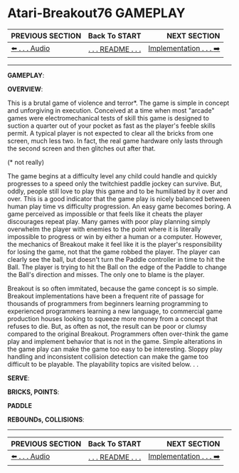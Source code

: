 # Atari-Breakout76 GAMEPLAY

**PREVIOUS SECTION** | **Back To START** | **NEXT SECTION**
:--- | :---: | ---:
[:arrow_left: . . . Audio]( https://github.com/kenjennings/Atari-Breakout76/blob/master/README02Audio.md "Audio" ) | [. . . README . . .]( https://github.com/kenjennings/Atari-Breakout76/blob/master/README.md "README" ) | [Implementation . . . :arrow_right:]( https://github.com/kenjennings/Atari-Breakout76/blob/master/README04Implementation.md "Implementation" ) 

---

**GAMEPLAY**:

**OVERVIEW**:

This is a brutal game of violence and terror*.  The game is simple in concept and unforgiving in execution.  Conceived at a time when most "arcade" games were electromechanical tests of skill this game is designed to suction a quarter out of your pocket as fast as the player's feeble skills permit.  A typical player is not expected to clear all the bricks from one screen, much less two. In fact, the real game hardware only lasts through the second screen and then glitches out after that.

(* not really)

The game begins at a difficulty level any child could handle and quickly progresses to a speed only the twitchiest paddle jockey can survive.  But, oddly, people still love to play this game and to be humiliated by it over and over.  This is a good indicator that the game play is nicely balanced between human play time vs difficulty progression.  An easy game becomes boring.  A game perceived as impossible or that feels like it cheats the player discourages repeat play.  Many games with poor play planning simply overwhelm the player with enemies to the point where it is literally impossible to progress or win by either a human or a computer.  However, the mechanics of Breakout make it feel like it is the player's responsibility for losing the game, not that the game robbed the player.  The player can clearly see the ball, but doesn't turn the Paddle controller in time to hit the Ball.  The player is trying to hit the Ball on the edge of the Paddle to change the Ball's direction and misses.  The only one to blame is the player.

Breakout is so often immitated, because the game concept is so simple.  Breakout implementations have been a frequent rite of passage for thousands of programmers from beginners learning programming to experienced programmers learning a new language, to commercial game production houses looking to squeeze more money from a concept that refuses to die.  But, as often as not, the result can be poor or clumsy compared to the original Breakout.  Programmers often over-think the game play and implement behavior that is not in the game.  Simple alterations in the game play can make the game too easy to be interesting.  Sloppy play handling and inconsistent collision detection can make the game too difficult to be playable.  The playability topics are visited below. . .  




**SERVE**:


**BRICKS, POINTS**:


**PADDLE**


**REBOUNDs, COLLISIONS**:

---

**PREVIOUS SECTION** | **Back To START** | **NEXT SECTION**
:--- | :---: | ---:
[:arrow_left: . . . Audio]( https://github.com/kenjennings/Atari-Breakout76/blob/master/README02Audio.md "Audio" ) | [. . . README . . .]( https://github.com/kenjennings/Atari-Breakout76/blob/master/README.md "README" ) | [Implementation . . . :arrow_right:]( https://github.com/kenjennings/Atari-Breakout76/blob/master/README04Implementation.md "Implementation" ) 
